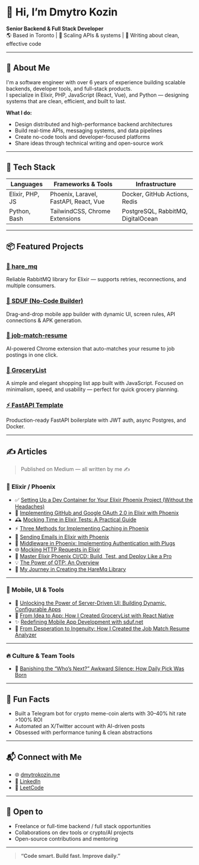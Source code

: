# 👋 Hi, I’m Dmytro Kozin

**Senior Backend & Full Stack Developer**  
🌎 Based in Toronto | 🧠 Scaling APIs & systems | 💬 Writing about clean, effective code

---

## 🚀 About Me

I'm a software engineer with over 6 years of experience building scalable backends, developer tools, and full-stack products.  
I specialize in Elixir, PHP, JavaScript (React, Vue), and Python — designing systems that are clean, efficient, and built to last.

**What I do:**
- Design distributed and high-performance backend architectures
- Build real-time APIs, messaging systems, and data pipelines
- Create no-code tools and developer-focused platforms
- Share ideas through technical writing and open-source work

---

## 🧰 Tech Stack

| Languages        | Frameworks & Tools                    | Infrastructure                     |
|------------------|---------------------------------------|------------------------------------|
| Elixir, PHP, JS  | Phoenix, Laravel, FastAPI, React, Vue | Docker, GitHub Actions, Redis      |
| Python, Bash     | TailwindCSS, Chrome Extensions        | PostgreSQL, RabbitMQ, DigitalOcean |

---

## 📦 Featured Projects

### [🐇 hare_mq](https://hex.pm/packages/hare_mq)  
Reliable RabbitMQ library for Elixir — supports retries, reconnections, and multiple consumers.

### [📱 SDUF (No-Code Builder)](https://github.com/sduf-net/sduf)  
Drag-and-drop mobile app builder with dynamic UI, screen rules, API connections & APK generation.

### [📝 job-match-resume](https://github.com/Dimakoua/job-match-resume)  
AI-powered Chrome extension that auto-matches your resume to job postings in one click.

### [🛒 GroceryList](https://github.com/Dimakoua/GroceryList)  
A simple and elegant shopping list app built with JavaScript. Focused on minimalism, speed, and usability — perfect for quick grocery planning.

### [⚡ FastAPI Template](https://github.com/Dimakoua/fastapi_backend_template)  
Production-ready FastAPI boilerplate with JWT auth, async Postgres, and Docker.

---

## ✍️ Articles

> Published on Medium — all written by me ✍️

### 🧠 Elixir / Phoenix

- ✅ [Setting Up a Dev Container for Your Elixir Phoenix Project (Without the Headaches)](https://medium.com/p/4ca082589cd2)
- 🔐 [Implementing GitHub and Google OAuth 2.0 in Elixir with Phoenix](https://medium.com/p/867a9c872852) 
- 🕰️ [Mocking Time in Elixir Tests: A Practical Guide](https://medium.com/p/96bb3c6cf9b9)
- ⚡ [Three Methods for Implementing Caching in Phoenix](https://medium.com/p/40225c293a91)
- 📧 [Sending Emails in Elixir with Phoenix](https://medium.com/p/0fd20806f5b1)
- 🔌 [Middleware in Phoenix: Implementing Authentication with Plugs](https://medium.com/p/f2f00b5b1e5c)
- 🌐 [Mocking HTTP Requests in Elixir](https://medium.com/p/7b177dfd9725)
- 🚀 [Master Elixir Phoenix CI/CD: Build, Test, and Deploy Like a Pro](https://medium.com/p/f38214bfad73) 
- 💡 [The Power of OTP: An Overview](https://medium.com/p/61d2e4076222)
- 🐇 [My Journey in Creating the HareMq Library](https://medium.com/p/7379017ad96d)

---

### 📱 Mobile, UI & Tools

- 🔄 [Unlocking the Power of Server-Driven UI: Building Dynamic, Configurable Apps](https://medium.com/p/16a9f5bdf95a)
- 🛒 [From Idea to App: How I Created GroceryList with React Native](https://medium.com/p/a5b0a47ed11e) 
- ✨ [Redefining Mobile App Development with sduf.net](https://medium.com/p/32b93cc3604e)
- 🤖 [From Desperation to Ingenuity: How I Created the Job Match Resume Analyzer](https://medium.com/p/c57f899c964e) 
---

### 🔥 Culture & Team Tools

- 🧍 [Banishing the “Who’s Next?” Awkward Silence: How Daily Pick Was Born](https://medium.com/p/e87749f3ed65)

---

## 🔎 Fun Facts

- Built a Telegram bot for crypto meme-coin alerts with 30–40% hit rate >100% ROI
- Automated an X/Twitter account with AI-driven posts
- Obsessed with performance tuning & clean abstractions

---

## 📬 Connect with Me

- 🌐 [dmytrokozin.me](https://dmytrokozin.me)
- 💼 [LinkedIn](https://linkedin.com/in/dmytro-kozin-tr)
- 🧠 [LeetCode](https://leetcode.com/dimakoua)
---

## 🤝 Open to

- Freelance or full-time backend / full stack opportunities  
- Collaborations on dev tools or crypto/AI projects  
- Open-source contributions and mentoring

---

> **“Code smart. Build fast. Improve daily.”**
